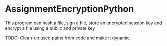 # AssignmentEncryptionPython

This program can hash a file, sign a file, store an encrypted session key and encrypt a file using a public and private key

TODO: Clean-up used paths from code and make it dynamic.
